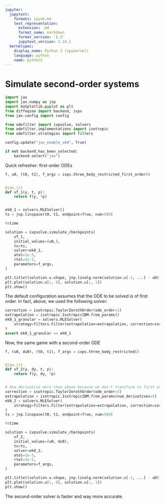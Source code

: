 ```yaml
---
jupyter:
  jupytext:
    formats: ipynb,md
    text_representation:
      extension: .md
      format_name: markdown
      format_version: '1.3'
      jupytext_version: 1.14.1
  kernelspec:
    display_name: Python 3 (ipykernel)
    language: python
    name: python3
---
```


# Simulate second-order systems

```python
import jax
import jax.numpy as jnp
import matplotlib.pyplot as plt
from diffeqzoo import backend, ivps
from jax.config import config

from odefilter import ivpsolve, solvers
from odefilter.implementations import isotropic
from odefilter.strategies import filters

config.update("jax_enable_x64", True)

if not backend.has_been_selected:
    backend.select("jax")
```

Quick refresher: first-order ODEs

```python
f, u0, (t0, t1), f_args = ivps.three_body_restricted_first_order()


@jax.jit
def vf_1(y, t, p):
    return f(y, *p)


ek0_1 = solvers.MLESolver()
ts = jnp.linspace(t0, t1, endpoint=True, num=500)
```

```python
%%time

solution = ivpsolve.simulate_checkpoints(
    vf_1,
    initial_values=(u0,),
    ts=ts,
    solver=ek0_1,
    atol=1e-5,
    rtol=1e-5,
    parameters=f_args,
)
```

```python
plt.title((solution.u.shape, jnp.linalg.norm(solution.u[-1, ...] - u0)))
plt.plot(solution.u[:, 0], solution.u[:, 1])
plt.show()
```

The default configuration assumes that the ODE to be solved is of first order.
In fact, above, we used the following solver:


```python
correction = isotropic.TaylorZerothOrder(ode_order=1)
extrapolation = isotropic.IsotropicIBM.from_params()
ek0_1_granular = solvers.MLESolver(
    strategy=filters.Filter(extrapolation=extrapolation, correction=correction)
)
assert ek0_1_granular == ek0_1
```

Now, the same game with a second-order ODE

```python
f, (u0, du0), (t0, t1), f_args = ivps.three_body_restricted()


@jax.jit
def vf_2(y, dy, t, p):
    return f(y, dy, *p)


# One derivative more than above because we don't transform to first order
correction = isotropic.TaylorZerothOrder(ode_order=2)
extrapolation = isotropic.IsotropicIBM.from_params(num_derivatives=5)
ek0_2 = solvers.MLESolver(
    strategy=filters.Filter(extrapolation=extrapolation, correction=correction)
)
ts = jnp.linspace(t0, t1, endpoint=True, num=500)
```

```python
%%time

solution = ivpsolve.simulate_checkpoints(
    vf_2,
    initial_values=(u0, du0),
    ts=ts,
    solver=ek0_2,
    atol=1e-5,
    rtol=1e-5,
    parameters=f_args,
)
```

```python
plt.title((solution.u.shape, jnp.linalg.norm(solution.u[-1, ...] - u0)))
plt.plot(solution.u[:, 0], solution.u[:, 1])
plt.show()
```

The second-order solver is faster and way more accurate.
